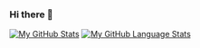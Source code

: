 ### Hi there 👋
[![My GitHub Stats](https://github-readme-stats.vercel.app/api/?username=Parz1val02&count_private=true&theme=tokyonight&showicons=true)]()
[![My GitHub Language Stats](https://github-readme-stats.vercel.app/api/top-langs/?username=Parz1val02&layout=compact&theme=tokyonight)]()
<!--
**Parz1val02/Parz1val02** is a ✨ _special_ ✨ repository because its `README.md` (this file) appears on your GitHub profile.

Here are some ideas to get you started:

- 🔭 I’m currently working on ...
- 🌱 I’m currently learning ...
- 👯 I’m looking to collaborate on ...
- 🤔 I’m looking for help with ...
- 💬 Ask me about ...
- 📫 How to reach me: ...
- 😄 Pronouns: ...
- ⚡ Fun fact: ...
-->
